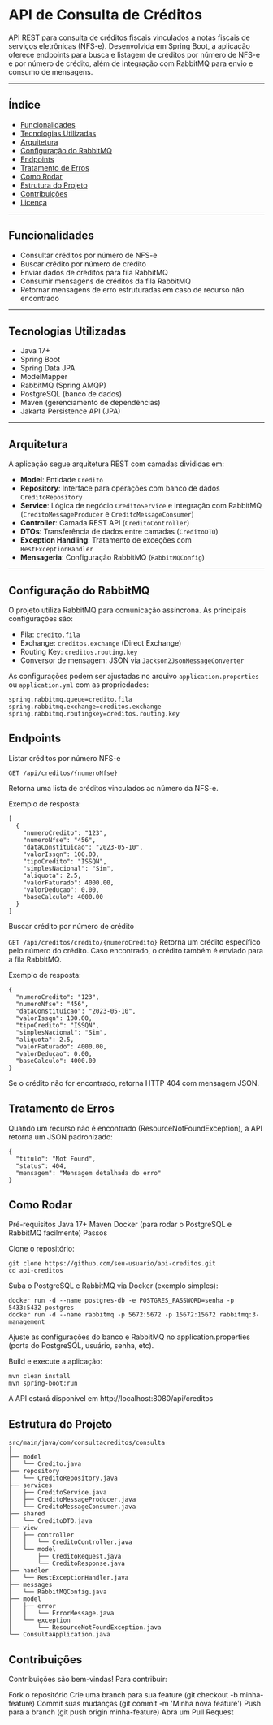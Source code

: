 # API de Consulta de Créditos

API REST para consulta de créditos fiscais vinculados a notas fiscais de serviços eletrônicas (NFS-e). Desenvolvida em Spring Boot, a aplicação oferece endpoints para busca e listagem de créditos por número de NFS-e e por número de crédito, além de integração com RabbitMQ para envio e consumo de mensagens.

---

## Índice

- [Funcionalidades](#funcionalidades)
- [Tecnologias Utilizadas](#tecnologias-utilizadas)
- [Arquitetura](#arquitetura)
- [Configuração do RabbitMQ](#configuração-do-rabbitmq)
- [Endpoints](#endpoints)
- [Tratamento de Erros](#tratamento-de-erros)
- [Como Rodar](#como-rodar)
- [Estrutura do Projeto](#estrutura-do-projeto)
- [Contribuições](#contribuições)
- [Licença](#licença)

---

## Funcionalidades

- Consultar créditos por número de NFS-e
- Buscar crédito por número de crédito
- Enviar dados de créditos para fila RabbitMQ
- Consumir mensagens de créditos da fila RabbitMQ
- Retornar mensagens de erro estruturadas em caso de recurso não encontrado

---

## Tecnologias Utilizadas

- Java 17+
- Spring Boot
- Spring Data JPA
- ModelMapper
- RabbitMQ (Spring AMQP)
- PostgreSQL (banco de dados)
- Maven (gerenciamento de dependências)
- Jakarta Persistence API (JPA)

---

## Arquitetura

A aplicação segue arquitetura REST com camadas divididas em:

- **Model**: Entidade `Credito`
- **Repository**: Interface para operações com banco de dados `CreditoRepository`
- **Service**: Lógica de negócio `CreditoService` e integração com RabbitMQ (`CreditoMessageProducer` e `CreditoMessageConsumer`)
- **Controller**: Camada REST API (`CreditoController`)
- **DTOs**: Transferência de dados entre camadas (`CreditoDTO`)
- **Exception Handling**: Tratamento de exceções com `RestExceptionHandler`
- **Mensageria**: Configuração RabbitMQ (`RabbitMQConfig`)

---

## Configuração do RabbitMQ

O projeto utiliza RabbitMQ para comunicação assíncrona. As principais configurações são:

- Fila: `credito.fila`
- Exchange: `creditos.exchange` (Direct Exchange)
- Routing Key: `creditos.routing.key`
- Conversor de mensagem: JSON via `Jackson2JsonMessageConverter`

As configurações podem ser ajustadas no arquivo `application.properties` ou `application.yml` com as propriedades:

```properties
spring.rabbitmq.queue=credito.fila
spring.rabbitmq.exchange=creditos.exchange
spring.rabbitmq.routingkey=creditos.routing.key
```

## Endpoints

Listar créditos por número NFS-e
```
GET /api/creditos/{numeroNfse}
```
Retorna uma lista de créditos vinculados ao número da NFS-e.

Exemplo de resposta:
```
[
  {
    "numeroCredito": "123",
    "numeroNfse": "456",
    "dataConstituicao": "2023-05-10",
    "valorIssqn": 100.00,
    "tipoCredito": "ISSQN",
    "simplesNacional": "Sim",
    "aliquota": 2.5,
    "valorFaturado": 4000.00,
    "valorDeducao": 0.00,
    "baseCalculo": 4000.00
  }
]
```


Buscar crédito por número de crédito

```GET /api/creditos/credito/{numeroCredito}```
Retorna um crédito específico pelo número do crédito. Caso encontrado, o crédito também é enviado para a fila RabbitMQ.

Exemplo de resposta:
```
{
  "numeroCredito": "123",
  "numeroNfse": "456",
  "dataConstituicao": "2023-05-10",
  "valorIssqn": 100.00,
  "tipoCredito": "ISSQN",
  "simplesNacional": "Sim",
  "aliquota": 2.5,
  "valorFaturado": 4000.00,
  "valorDeducao": 0.00,
  "baseCalculo": 4000.00
}
```
Se o crédito não for encontrado, retorna HTTP 404 com mensagem JSON.


## Tratamento de Erros

Quando um recurso não é encontrado (ResourceNotFoundException), a API retorna um JSON padronizado:
```
{
  "titulo": "Not Found",
  "status": 404,
  "mensagem": "Mensagem detalhada do erro"
}
```


## Como Rodar

Pré-requisitos
Java 17+
Maven
Docker (para rodar o PostgreSQL e RabbitMQ facilmente)
Passos

Clone o repositório:
```
git clone https://github.com/seu-usuario/api-creditos.git
cd api-creditos
```


Suba o PostgreSQL e RabbitMQ via Docker (exemplo simples):
```
docker run -d --name postgres-db -e POSTGRES_PASSWORD=senha -p 5433:5432 postgres
docker run -d --name rabbitmq -p 5672:5672 -p 15672:15672 rabbitmq:3-management
```

Ajuste as configurações do banco e RabbitMQ no application.properties (porta do PostgreSQL, usuário, senha, etc).

Build e execute a aplicação:
```
mvn clean install
mvn spring-boot:run
```
A API estará disponível em http://localhost:8080/api/creditos

## Estrutura do Projeto
```
src/main/java/com/consultacreditos/consulta
│
├── model
│   └── Credito.java
├── repository
│   └── CreditoRepository.java
├── services
│   ├── CreditoService.java
│   ├── CreditoMessageProducer.java
│   └── CreditoMessageConsumer.java
├── shared
│   └── CreditoDTO.java
├── view
│   ├── controller
│   │   └── CreditoController.java
│   └── model
│       ├── CreditoRequest.java
│       └── CreditoResponse.java
├── handler
│   └── RestExceptionHandler.java
├── messages
│   └── RabbitMQConfig.java
├── model
│   ├── error
│   │   └── ErrorMessage.java
│   └── exception
│       └── ResourceNotFoundException.java
└── ConsultaApplication.java
```
## Contribuições

Contribuições são bem-vindas! Para contribuir:

Fork o repositório
Crie uma branch para sua feature (git checkout -b minha-feature)
Commit suas mudanças (git commit -m 'Minha nova feature')
Push para a branch (git push origin minha-feature)
Abra um Pull Request




